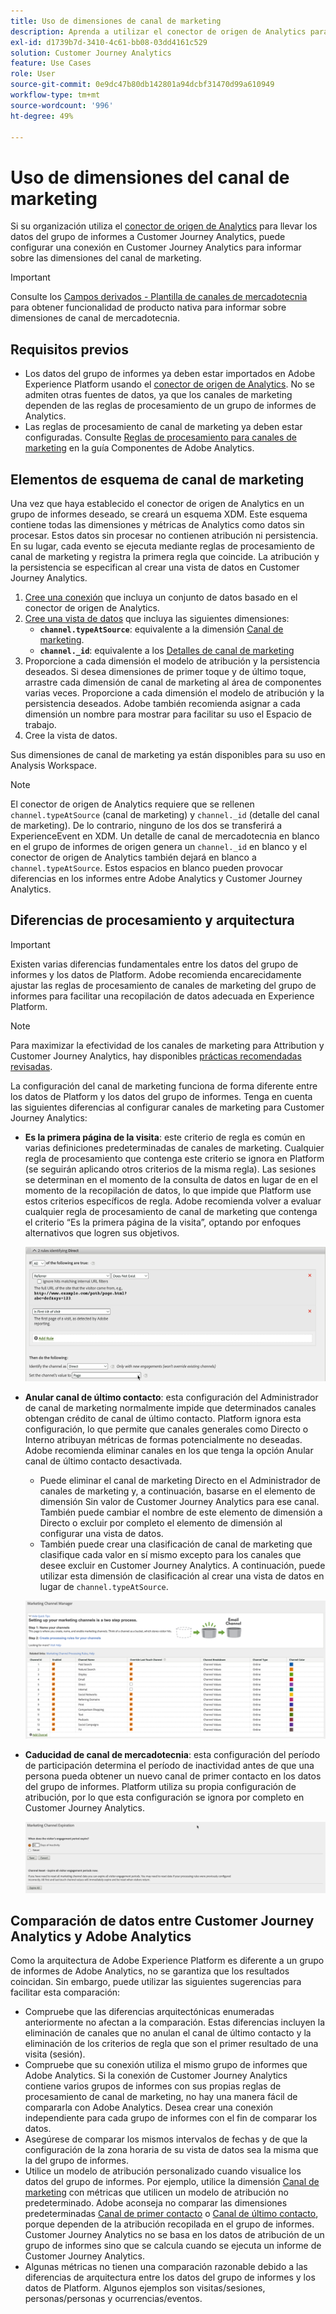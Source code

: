 ```yaml
---
title: Uso de dimensiones de canal de marketing
description: Aprenda a utilizar el conector de origen de Analytics para incorporar reglas de procesamiento del canal de marketing a Adobe Experience Platform.
exl-id: d1739b7d-3410-4c61-bb08-03dd4161c529
solution: Customer Journey Analytics
feature: Use Cases
role: User
source-git-commit: 0e9dc47b80db142801a94dcbf31470d99a610949
workflow-type: tm+mt
source-wordcount: '996'
ht-degree: 49%

---
```


# Uso de dimensiones del canal de marketing

Si su organización utiliza el [conector de origen de Analytics](https://experienceleague.adobe.com/es/docs/experience-platform/sources/connectors/adobe-applications/analytics) para llevar los datos del grupo de informes a Customer Journey Analytics, puede configurar una conexión en Customer Journey Analytics para informar sobre las dimensiones del canal de marketing.

>[!IMPORTANT]
>
>Consulte los [Campos derivados - Plantilla de canales de mercadotecnia](/help/data-views/derived-fields/derived-fields.md#marketing-channels) para obtener funcionalidad de producto nativa para informar sobre dimensiones de canal de mercadotecnia.
>


## Requisitos previos

* Los datos del grupo de informes ya deben estar importados en Adobe Experience Platform usando el [conector de origen de Analytics](https://experienceleague.adobe.com/es/docs/experience-platform/sources/connectors/adobe-applications/analytics). No se admiten otras fuentes de datos, ya que los canales de marketing dependen de las reglas de procesamiento de un grupo de informes de Analytics.
* Las reglas de procesamiento de canal de marketing ya deben estar configuradas. Consulte [Reglas de procesamiento para canales de marketing](https://experienceleague.adobe.com/es/docs/analytics/admin/admin-tools/manage-report-suites/edit-report-suite/marketing-channels/c-rules) en la guía Componentes de Adobe Analytics.

## Elementos de esquema de canal de marketing

Una vez que haya establecido el conector de origen de Analytics en un grupo de informes deseado, se creará un esquema XDM. Este esquema contiene todas las dimensiones y métricas de Analytics como datos sin procesar. Estos datos sin procesar no contienen atribución ni persistencia. En su lugar, cada evento se ejecuta mediante reglas de procesamiento de canal de marketing y registra la primera regla que coincide. La atribución y la persistencia se especifican al crear una vista de datos en Customer Journey Analytics.

1. [Cree una conexión](/help/connections/create-connection.md) que incluya un conjunto de datos basado en el conector de origen de Analytics.
2. [Cree una vista de datos](/help/data-views/create-dataview.md) que incluya las siguientes dimensiones:
   * **`channel.typeAtSource`**: equivalente a la dimensión [Canal de marketing](https://experienceleague.adobe.com/es/docs/analytics/components/dimensions/marketing-channel).
   * **`channel._id`**: equivalente a los [Detalles de canal de marketing](https://experienceleague.adobe.com/es/docs/analytics/components/dimensions/marketing-detail)
3. Proporcione a cada dimensión el modelo de atribución y la persistencia deseados. Si desea dimensiones de primer toque y de último toque, arrastre cada dimensión de canal de marketing al área de componentes varias veces. Proporcione a cada dimensión el modelo de atribución y la persistencia deseados. Adobe también recomienda asignar a cada dimensión un nombre para mostrar para facilitar su uso el Espacio de trabajo.
4. Cree la vista de datos.

Sus dimensiones de canal de marketing ya están disponibles para su uso en Analysis Workspace.

>[!NOTE]
>
> El conector de origen de Analytics requiere que se rellenen `channel.typeAtSource` (canal de marketing) y `channel._id` (detalle del canal de marketing). De lo contrario, ninguno de los dos se transferirá a ExperienceEvent en XDM. Un detalle de canal de mercadotecnia en blanco en el grupo de informes de origen genera un `channel._id` en blanco y el conector de origen de Analytics también dejará en blanco a `channel.typeAtSource`. Estos espacios en blanco pueden provocar diferencias en los informes entre Adobe Analytics y Customer Journey Analytics.

## Diferencias de procesamiento y arquitectura

>[!IMPORTANT]
>
>Existen varias diferencias fundamentales entre los datos del grupo de informes y los datos de Platform. Adobe recomienda encarecidamente ajustar las reglas de procesamiento de canales de marketing del grupo de informes para facilitar una recopilación de datos adecuada en Experience Platform.

>[!NOTE]
>
>Para maximizar la efectividad de los canales de marketing para Attribution y Customer Journey Analytics, hay disponibles [prácticas recomendadas revisadas](https://experienceleague.adobe.com/es/docs/analytics/components/marketing-channels/mchannel-best-practices).

La configuración del canal de marketing funciona de forma diferente entre los datos de Platform y los datos del grupo de informes. Tenga en cuenta las siguientes diferencias al configurar canales de marketing para Customer Journey Analytics:

* **Es la primera página de la visita**: este criterio de regla es común en varias definiciones predeterminadas de canales de marketing. Cualquier regla de procesamiento que contenga este criterio se ignora en Platform (se seguirán aplicando otros criterios de la misma regla). Las sesiones se determinan en el momento de la consulta de datos en lugar de en el momento de la recopilación de datos, lo que impide que Platform use estos criterios específicos de regla. Adobe recomienda volver a evaluar cualquier regla de procesamiento de canal de marketing que contenga el criterio “Es la primera página de la visita”, optando por enfoques alternativos que logren sus objetivos.

  ![Es la primera página de la visita](../assets/first-page-of-visit.png)

* **Anular canal de último contacto**: esta configuración del Administrador de canal de marketing normalmente impide que determinados canales obtengan crédito de canal de último contacto. Platform ignora esta configuración, lo que permite que canales generales como Directo o Interno atribuyan métricas de formas potencialmente no deseadas. Adobe recomienda eliminar canales en los que tenga la opción Anular canal de último contacto desactivada.
   * Puede eliminar el canal de marketing Directo en el Administrador de canales de marketing y, a continuación, basarse en el elemento de dimensión Sin valor de Customer Journey Analytics para ese canal. También puede cambiar el nombre de este elemento de dimensión a Directo o excluir por completo el elemento de dimensión al configurar una vista de datos.
   * También puede crear una clasificación de canal de marketing que clasifique cada valor en sí mismo excepto para los canales que desee excluir en Customer Journey Analytics. A continuación, puede utilizar esta dimensión de clasificación al crear una vista de datos en lugar de `channel.typeAtSource`.

  ![Anular canal de último toque](../assets/override-last-touch-channel.png)

* **Caducidad de canal de mercadotecnia**: esta configuración del período de participación determina el período de inactividad antes de que una persona pueda obtener un nuevo canal de primer contacto en los datos del grupo de informes. Platform utiliza su propia configuración de atribución, por lo que esta configuración se ignora por completo en Customer Journey Analytics.

  ![Caducidad del canal de marketing](../assets/marketing-channel-expiration.png)

## Comparación de datos entre Customer Journey Analytics y Adobe Analytics

Como la arquitectura de Adobe Experience Platform es diferente a un grupo de informes de Adobe Analytics, no se garantiza que los resultados coincidan. Sin embargo, puede utilizar las siguientes sugerencias para facilitar esta comparación:

* Compruebe que las diferencias arquitectónicas enumeradas anteriormente no afectan a la comparación. Estas diferencias incluyen la eliminación de canales que no anulan el canal de último contacto y la eliminación de los criterios de regla que son el primer resultado de una visita (sesión).
* Compruebe que su conexión utiliza el mismo grupo de informes que Adobe Analytics. Si la conexión de Customer Journey Analytics contiene varios grupos de informes con sus propias reglas de procesamiento de canal de marketing, no hay una manera fácil de compararla con Adobe Analytics. Desea crear una conexión independiente para cada grupo de informes con el fin de comparar los datos.
* Asegúrese de comparar los mismos intervalos de fechas y de que la configuración de la zona horaria de su vista de datos sea la misma que la del grupo de informes.
* Utilice un modelo de atribución personalizado cuando visualice los datos del grupo de informes. Por ejemplo, utilice la dimensión [Canal de marketing](https://experienceleague.adobe.com/es/docs/analytics/components/dimensions/marketing-channel) con métricas que utilicen un modelo de atribución no predeterminado. Adobe aconseja no comparar las dimensiones predeterminadas [Canal de primer contacto](https://experienceleague.adobe.com/es/docs/analytics/components/dimensions/first-touch-channel) o [Canal de último contacto](https://experienceleague.adobe.com/es/docs/analytics/components/dimensions/last-touch-channel), porque dependen de la atribución recopilada en el grupo de informes. Customer Journey Analytics no se basa en los datos de atribución de un grupo de informes sino que se calcula cuando se ejecuta un informe de Customer Journey Analytics.
* Algunas métricas no tienen una comparación razonable debido a las diferencias de arquitectura entre los datos del grupo de informes y los datos de Platform. Algunos ejemplos son visitas/sesiones, personas/personas y ocurrencias/eventos.
